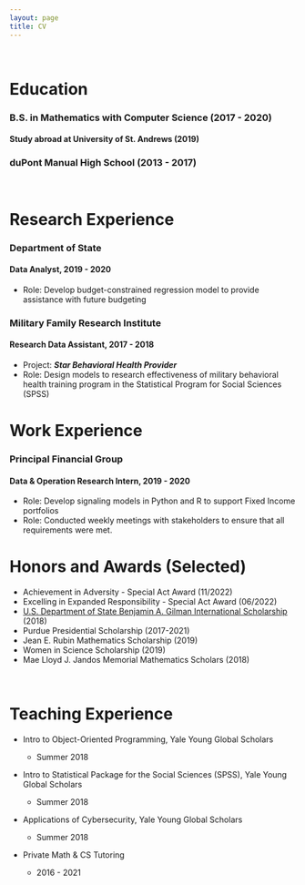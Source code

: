 ```yaml
---
layout: page
title: CV
---
```


<br/>


# Education
### B.S. in Mathematics with Computer Science (2017 - 2020)
#### Study abroad at University of St. Andrews (2019)
### duPont Manual High School (2013 - 2017)
<br/>

# Research Experience
### Department of State
#### Data Analyst, 2019 - 2020
* Role: Develop budget-constrained regression model to provide assistance with future budgeting

### Military Family Research Institute
#### Research Data Assistant, 2017 - 2018
*  Project: _**Star Behavioral Health Provider**_
  * Role: Design models to research effectiveness of military behavioral health training program in the Statistical Program for Social Sciences (SPSS)

# Work Experience
### Principal Financial Group
#### Data & Operation Research Intern, 2019 - 2020
* Role: Develop signaling models in Python and R to support Fixed Income portfolios
* Role: Conducted weekly meetings with stakeholders to ensure that all requirements were met. 


# Honors and Awards (Selected)
*	Achievement in Adversity - Special Act Award (11/2022)
*	Excelling in Expanded Responsibility - Special Act Award (06/2022)
* [U.S. Department of State Benjamin A. Gilman International Scholarship](https://www.purdue.edu/niso/scholars/Lee,%20Sue%2019gl.php) (2018) 
* Purdue Presidential Scholarship (2017-2021)
* Jean E. Rubin Mathematics Scholarship (2019)
* Women in Science Scholarship (2019)
* Mae Lloyd J. Jandos Memorial Mathematics Scholars (2018)


<br/>

# Teaching Experience
* Intro to Object-Oriented Programming, Yale Young Global Scholars
  * Summer 2018

* Intro to Statistical Package for the Social Sciences (SPSS), Yale Young Global Scholars
  * Summer 2018

* Applications of Cybersecurity, Yale Young Global Scholars
  * Summer 2018

* Private Math & CS Tutoring
  * 2016 - 2021

